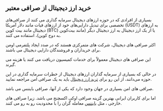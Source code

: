 

## خرید ارز دیجیتال از صرافی معتبر

بسیاری از افرادی که در حوزه ارزهای دیجیتال سرمایه‌ گذاری می‌ کنند از صرافی‌های تخصصی برای تبدیل دارایی‌های خود از ارزهای فیات مانند دلار آمریکا (USDT) به ارزهای دیجیتال مانند بیت‌ کوین (BTC) یا از یک ارز دیجیتال به ارز دیجیتال دیگر (مانند بیت‌کوین به دوج‌ کوین)، استفاده می کنند.


اکثر صرافی های دیجیتال، شرکت های متمرکزی هستند که در صدد ایجاد پلتفرمی اومن برای خریداران و فروشندگان دارایی دیجیتال می باشند.

این صرافی های دیجیتال معمولاً برای خدمات کمیسیون دریافت می کنند یا هزینه می گیرند.

در حالی که بسیاری از سرمایه‌ گذاران ارزهای دیجیتال از خطرات سرمایه‌ گذاری در این حوزه می‌دانند، از این رو برای [ترید ارز دیجیتال](https://ok-ex.io/) باید به یک صرافی امن مراجعه نمایید.

صرافی های امن بسیاری در جهان وجود دارد که یکی از آنها، صرافی بایننس می باشد.

اما برای کاربران ایرانی بهترین گزینه صرافی اوکی اکسچنج می باشد. زیرا صرافی های خارجی ، مثل [بایننس](https://www.binance.com/en-GB) معامله گران را با محدودیت رو به رو می کنند.
